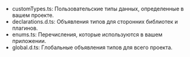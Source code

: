 - customTypes.ts: Пользовательские типы данных, определенные в вашем проекте.
- declarations.d.ts: Объявления типов для сторонних библиотек и плагинов.
- enums.ts: Перечисления, которые используются в вашем приложении.
- global.d.ts: Глобальные объявления типов для всего проекта.

